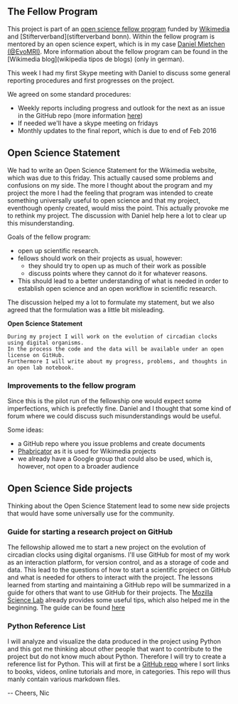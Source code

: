 ## The Fellow Program

This project is part of an [open science fellow program](https://www.wikimedia.de/wiki/Fellowprogramm) funded by [Wikimedia](https://wikimediafoundation.org/wiki/Home) and [Stifterverband](stifterverband bonn). Within the fellow program is mentored by an open science expert, which is in my case [Daniel Mietchen (@EvoMRI)](https://twitter.com/evomri?lang=de). More information about the fellow program can be found in the [Wikimedia blog](wikipedia tipos de blogs) (only in german).

This week I had my first Skype meeting with Daniel to discuss some general reporting procedures and first progresses on the project.

We agreed on some standard procedures:

* Weekly reports including progress and outlook for the next as an issue in the GitHub repo (more information [here](https://github.com/schmelling/clock_evo/tree/master/open_notebook))
* If needed we'll have a skype meeting on fridays
* Monthly updates to the final report, which is due to end of Feb 2016

## Open Science Statement

We had to write an Open Science Statement for the Wikimedia website, which was due to this friday. This actually caused some problems and confusions on my side. The more I thought about the program and my project the more I had the feeling that program was intended to create something universally useful to open science and that my project, eventhough openly created, would miss the point. This actually provoke me to rethink my project. The discussion with Daniel help here a lot to clear up this misunderstanding.

Goals of the fellow program:
* open up scientific research.
* fellows should work on their projects as usual, however:
  * they should try to open up as much of their work as possible
  * discuss points where they cannot do it for whatever reasons.
* This should lead to a better understanding of what is needed in order to establish open science and an open workflow in scientific research.

The discussion helped my a lot to formulate my statement, but we also agreed that the formulation was a little bit misleading.

__Open Science Statement__
```
During my project I will work on the evolution of circadian clocks using digital organisms.
In the process the code and the data will be available under an open license on GitHub.
Furthermore I will write about my progress, problems, and thoughts in an open lab notebook.
```
### Improvements to the fellow program
Since this is the pilot run of the fellowship one would expect some imperfections, which is prefectly fine. Daniel and I thought that some kind of forum where we could discuss such misunderstandings would be useful.

Some ideas:
* a GitHub repo where you issue problems and create documents
* [Phabricator](https://phabricator.wikimedia.org) as it is used for Wikimedia projects
* we already have a Google group that could also be used, which is, however, not open to a broader audience

## Open Science Side projects

Thinking about the Open Science Statement lead to some new side projects that would have some universally use for the community.

### Guide for starting a research project on GitHub

The fellowship allowed me to start a new project on the evolution of circadian clocks using digital organisms. I'll use GitHub for most of my work as an interaction platform, for version control, and as a storage of code and data. This lead to the questions of how to start a scientific project on GitHub and what is needed for others to interact with the project. The lessons learned from starting and maintaining a GitHub repo will be summarized in a guide for others that want to use GitHub for their projects. The [Mozilla Science Lab](https://github.com/mozillascience/working-open-workshop) already provides some useful tips, which also helped me in the beginning. The guide can be found [here](https://github.com/schmelling/how_to_science_repo)

### Python Reference List

I will analyze and visualize the data produced in the project using Python and this got me thinking about other people that want to contribute to the project but do not know much about Python. Therefore I will try to create a reference list for Python. This will at first be a [GitHub repo](https://github.com/schmelling/python_materials) where I sort links to books, videos, online tutorials and more, in categories. This repo will thus manly contain various markdown files.

-- Cheers, Nic

